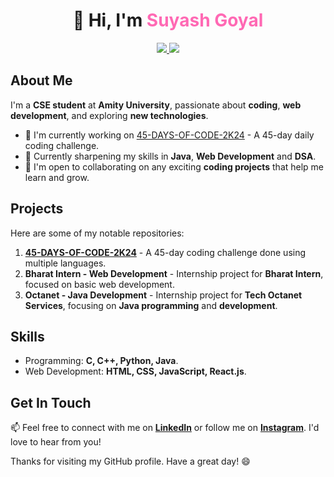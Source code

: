 <h1 align="center">👋 Hi, I'm <span style="color: #ff69b4;">Suyash Goyal</span></h1>

<p align="center">
  <a href="https://www.instagram.com/suyash_s.g_003/">
    <img src="https://img.shields.io/badge/Instagram-%40suyash_s.g_003-ff69b4?style=flat-square&logo=instagram">
  </a>
  <a href="https://www.linkedin.com/in/suyash-goyal-64b49b273/">
    <img src="https://img.shields.io/badge/LinkedIn-Suyash%20Goyal-blue?style=flat-square&logo=linkedin">
  </a>
</p>

## About Me

I'm a **CSE student** at **Amity University**, passionate about **coding**, **web development**, and exploring **new technologies**.

- 🔭 I'm currently working on [45-DAYS-OF-CODE-2K24](https://github.com/suyashgoyal003/45-DAYS-OF-CODE-2K24) - A 45-day daily coding challenge.
- 🌱 Currently sharpening my skills in **Java**, **Web Development** and **DSA**.
- 🤝 I'm open to collaborating on any exciting **coding projects** that help me learn and grow.

## Projects

Here are some of my notable repositories:

1. **[45-DAYS-OF-CODE-2K24](https://github.com/suyashgoyal003/45-DAYS-OF-CODE-2K24)** - A 45-day coding challenge done using multiple languages.
2. **Bharat Intern - Web Development** - Internship project for **Bharat Intern**, focused on basic web development.
3. **Octanet - Java Development** - Internship project for **Tech Octanet Services**, focusing on **Java programming** and **development**.

## Skills

- Programming: **C, C++, Python, Java**.
- Web Development: **HTML, CSS, JavaScript, React.js**.

## Get In Touch

📫 Feel free to connect with me on **[LinkedIn](https://www.linkedin.com/in/suyash-goyal-64b49b273)** or follow me on **[Instagram](https://www.instagram.com/suyash_s.g_003/)**. I'd love to hear from you!

Thanks for visiting my GitHub profile. Have a great day! 😄
